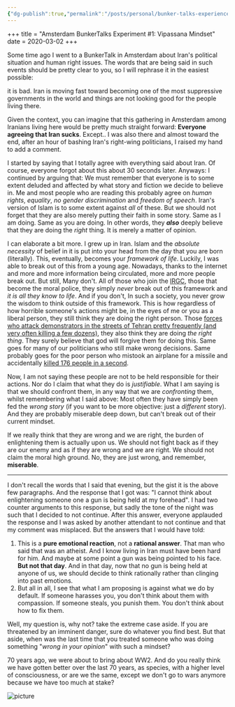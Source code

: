 ```yaml
---
{"dg-publish":true,"permalink":"/posts/personal/bunker-talks-experience-1/"}
---
```



+++
title = "Amsterdam BunkerTalks Experiment #1: Vipassana Mindset"
date = 2020-03-02
+++

Some time ago I went to a BunkerTalk in Amsterdam about Iran's political situation and human right
issues. The words that are being said in such events should be pretty clear to you, so I will
rephrase it in the easiest possible:

it is bad. Iran is moving fast toward becoming one of the most suppressive governments in the world and things are not looking good for the people living there.

Given the context, you can imagine that this gathering in Amsterdam among Iranians living here would
be pretty much straight forward: __Everyone agreeing that Iran sucks__. Except.. I was also there and
almost toward the end, after an hour of bashing Iran's right-wing politicians, I raised my hand to
add a comment.

I started by saying that I totally agree with everything said about Iran. Of course,
everyone forgot about this about 30 seconds later. Anyways: I continued by arguing that: We must remember
that everyone is to some extent deluded and affected by what story and fiction we decide to believe
in. Me and most people who are reading this probably agree on _human rights_, _equality_, _no gender
discrimination_ and _freedom of speech_. Iran's version of Islam is to some extent against _all_ of these.
But we should not forget that they are also merely putting their faith in some story. Same as I am doing. Same as you are doing. In other
words, they ***also*** deeply believe that they are doing the *right* thing. It is merely a matter
of opinion.

I can elaborate a bit more. I grew up in Iran. Islam and the _absolute necessity_ of belief in it is
put into your head from the day that you are born (literally). This, eventually, becomes your
_framework of life_. Luckily, I was able to break out of this from a young age. Nowadays, thanks to the internet and more and more information being circulated, more and more people break out. But still, Many don't. All of those who join the [IRGC](https://en.wikipedia.org/wiki/Islamic_Revolutionary_Guard_Corps), those that become the moral police, they simply _never_ break out of this framework and _it is all they know to life_. And if you
don't, In such a society, you never grow the wisdom to think outside of this framework. This is how
regardless of how horrible someone's actions might be, in the eyes of me or you as a liberal person,
they still think they are doing the right person. Those [forces who attack demonstrators in
the streets of Tehran pretty frequently (and very often killing a few dozens)](https://en.wikipedia.org/wiki/2019%E2%80%9320_Iranian_protests), they also think they
are doing _the right thing_. They surely believe that god will forgive them for doing this. Same goes
for many of our politicians who still make wrong decisions. Same probably goes for the poor person who
mistook an airplane for a missile and accidentally [killed 176 people in a second](https://en.wikipedia.org/wiki/Ukraine_International_Airlines_Flight_752).

Now, I am not saying these people are not to be held responsible for their actions. Nor do I claim that what they do is _justifiable_. What I am saying is that we should confront them, in any way that we are
*confronting* them, whilst remembering what I said above: Most often they have simply been fed the
_wrong story_ (if you want to be more objective: just a _different_ story). And they are probably miserable deep down, but can't break out of their current mindset.

If we really think that they are wrong and we are right, the burden of enlightening them is
actually upon us. We should not fight back as if they are our enemy and as if they are wrong and we
are right. We should not claim the moral high ground. No, they are just wrong, and remember, **miserable**.

---

I don't recall the words that I said that evening, but the gist it is the above few paragraphs. And
the response that I got was: "I cannot think about enlightening someone one a gun is being held at my
forehead". I had two counter arguments to this response, but sadly the tone of the night was such
that I decided to not continue. After this answer, everyone applauded the response and I was asked
by another attendant to not continue and that my comment was misplaced. But the answers that I would
have told:

1. This is a **pure emotional reaction**, not a **rational answer**. That man who said that was an
   atheist. And I know living in Iran must have been hard for him. And maybe at some point a gun was
   being pointed to his face. **But not that day**. And in that day, now that no gun is being held at anyone of us, we should decide to think
   rationally rather than clinging into past emotions.
2. But all in all, I see that what I am proposing is against what we do by default. If someone
   harasses you, you don't think about them with compassion. If someone steals, you punish them. You
   don't think about how to fix them.

Well, my question is, why not? take the extreme case aside. If you are threatened by an imminent
danger, sure do whatever you find best. But that aside, when was the last time that you treated
someone who was doing something "*wrong in your opinion*" with such a mindset?

70 years ago, we were about to bring about WW2. And do you really think we have gotten better over
the last 70 years, as species, with a higher level of consciousness, or are we the same, except we
don't go to wars anymore because we have too much at stake?

![picture](/posts/vipassana.jpeg)
